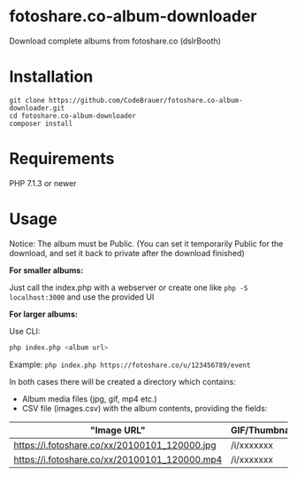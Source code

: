 # fotoshare.co-album-downloader

Download complete albums from fotoshare.co (dslrBooth)

# Installation

```
git clone https://github.com/CodeBrauer/fotoshare.co-album-downloader.git
cd fotoshare.co-album-downloader
composer install
```

# Requirements

PHP 7.1.3 or newer

# Usage

Notice: The album must be Public. (You can set it temporarily Public for the download, and set it back to private after the download finished) 

**For smaller albums:**

Just call the index.php with a webserver or create one like `php -S localhost:3000` and use the provided UI

**For larger albums:**

Use CLI:
```sh
php index.php <album url>
```

Example: `php index.php https://fotoshare.co/u/123456789/event`

In both cases there will be created a directory which contains: 
- Album media files (jpg, gif, mp4 etc.)
- CSV file (images.csv) with the album contents, providing the fields:

| "Image URL"                                   | GIF/Thumbnail | "Fotoshare.co Path"                                                                | Width | Height | Type | 
|-----------------------------------------------|---------------|------------------------------------------------------------------------------------|-------|--------|------| 
| https://i.fotoshare.co/xx/20100101_120000.jpg | /i/xxxxxxx    | https://t.fotoshare.co/v1/height/240/https://i.fotoshare.co/xx/20100101_120000.jpg | 1200  | 1800   | jpg  | 
| https://i.fotoshare.co/xx/20100101_120000.mp4 | /i/xxxxxxx    | https://i.fotoshare.co/xx/20100101_120000.gif                                      | 0     | 0      | mp4  | 

